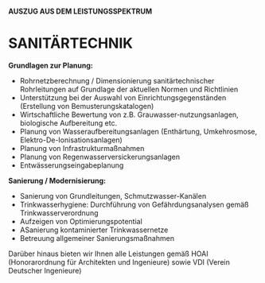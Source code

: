 #### AUSZUG AUS DEM LEISTUNGSSPEKTRUM
# SANITÄRTECHNIK

**Grundlagen zur Planung:**
- Rohrnetzberechnung / Dimensionierung sanitärtechnischer Rohrleitungen auf Grundlage der aktuellen Normen und Richtlinien
- Unterstützung bei der Auswahl von Einrichtungsgegenständen (Erstellung von Bemusterungskatalogen)
- Wirtschaftliche Bewertung von z.B. Grauwasser-nutzungsanlagen, biologische Aufbereitung etc.
- Planung von Wasseraufbereitungsanlagen (Enthärtung, Umkehrosmose, Elektro-De-Ionisationsanlagen)
- Planung von Infrastrukturmaßnahmen
- Planung von Regenwasserversickerungsanlagen
- Entwässerungseingabeplanung

**Sanierung / Modernisierung:**
- Sanierung von Grundleitungen, Schmutzwasser-Kanälen
- Trinkwasserhygiene: Durchführung von Gefährdungsanalysen gemäß Trinkwasserverordnung
- Aufzeigen von Optimierungspotential
- ASanierung kontaminierter Trinkwassernetze
- Betreuung allgemeiner Sanierungsmaßnahmen

Darüber hinaus bieten wir Ihnen alle Leistungen gemäß HOAI (Honorarordnung für Architekten und Ingenieure) sowie VDI (Verein Deutscher Ingenieure)
